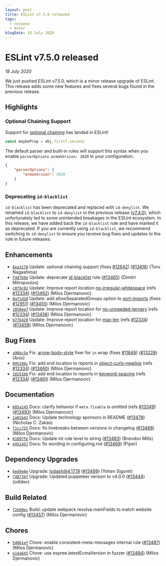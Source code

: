```yaml
---
layout: post
title: ESLint v7.5.0 released
tags:
  - release
  - minor
blogDate: 18 July 2020
---
```


# ESLint v7.5.0 released

_18 July 2020_

We just pushed ESLint v7.5.0, which is a minor release upgrade of ESLint. This release adds some new features and fixes several bugs found in the previous release.

## Highlights

### Optional Chaining Support

Support for [optional chaining](https://developer.mozilla.org/en-US/docs/Web/JavaScript/Reference/Operators/Optional_chaining) has landed in ESLint!

```js
const maybeProp = obj.first?.second;
```

The default parser and built-in rules will support this syntax when you enable `parserOptions.ecmaVersion: 2020` in your configuration:

```json
{
    "parserOptions": {
        "ecmaVersion": 2020
    }
}
```

### Deprecating `id-blacklist`

`id-blacklist` has been deprecated and replaced with `id-denylist`. We renamed `id-blacklist` to `id-denylist` in the previous release ([v7.4.0](/blog/2020/07/eslint-v7.4.0-released)), which unfortunately led to some unintended breakages in the ESLint ecosystem. In this release, we have added back the `id-blacklist` rule and have marked it as deprecated. If you are currently using `id-blacklist`, we recommend switching to `id-denylist` to ensure you receive bug fixes and updates to the rule in future releases.


## Enhancements


* [`6ea3178`](https://github.com/eslint/eslint/commit/6ea3178776eae0e40c3f5498893e8aab0e23686b) Update: optional chaining support (fixes [#12642](https://github.com/eslint/eslint/issues/12642)) ([#13416](https://github.com/eslint/eslint/issues/13416)) (Toru Nagashima)
* [`f4d7b9e`](https://github.com/eslint/eslint/commit/f4d7b9e1a599346b2f21ff9de003b311b51411e6) Update: deprecate [id-blacklist](/docs/rules/id-blacklist) rule ([#13465](https://github.com/eslint/eslint/issues/13465)) (Dimitri Mitropoulos)
* [`c8f9c82`](https://github.com/eslint/eslint/commit/c8f9c8210cf4b9da8f07922093d7b219abad9f10) Update: Improve report location [no-irregular-whitespace](/docs/rules/no-irregular-whitespace) (refs [#12334](https://github.com/eslint/eslint/issues/12334)) ([#13462](https://github.com/eslint/eslint/issues/13462)) (Milos Djermanovic)
* [`0af1d28`](https://github.com/eslint/eslint/commit/0af1d2828d27885483737867653ba1659af72005) Update: add allowSeparatedGroups option to [sort-imports](/docs/rules/sort-imports) (fixes [#12951](https://github.com/eslint/eslint/issues/12951)) ([#13455](https://github.com/eslint/eslint/issues/13455)) (Milos Djermanovic)
* [`1050ee7`](https://github.com/eslint/eslint/commit/1050ee78a95da9484ff333dc1c74dac64c05da6f) Update: Improve report location for [no-unneeded-ternary](/docs/rules/no-unneeded-ternary) (refs [#12334](https://github.com/eslint/eslint/issues/12334)) ([#13456](https://github.com/eslint/eslint/issues/13456)) (Milos Djermanovic)
* [`b77b420`](https://github.com/eslint/eslint/commit/b77b4202bd1d5d1306f6f645e88d7a41a51715db) Update: Improve report location for [max-len](/docs/rules/max-len) (refs [#12334](https://github.com/eslint/eslint/issues/12334)) ([#13458](https://github.com/eslint/eslint/issues/13458)) (Milos Djermanovic)




## Bug Fixes


* [`a96bc5e`](https://github.com/eslint/eslint/commit/a96bc5ec06f3a48bfe458bccd68d4d3b2a280ed9) Fix: [arrow-body-style](/docs/rules/arrow-body-style) fixer for `in` wrap (fixes [#11849](https://github.com/eslint/eslint/issues/11849)) ([#13228](https://github.com/eslint/eslint/issues/13228)) (Anix)
* [`095194c`](https://github.com/eslint/eslint/commit/095194c0fc0eb02aa69fde6b4280696e0e4de214) Fix: add end location to reports in [object-curly-newline](/docs/rules/object-curly-newline) (refs [#12334](https://github.com/eslint/eslint/issues/12334)) ([#13460](https://github.com/eslint/eslint/issues/13460)) (Milos Djermanovic)
* [`10251bb`](https://github.com/eslint/eslint/commit/10251bbaeba80ac15244f385fc42cf2f2a30e5d2) Fix: add end location to reports in [keyword-spacing](/docs/rules/keyword-spacing) (refs [#12334](https://github.com/eslint/eslint/issues/12334)) ([#13461](https://github.com/eslint/eslint/issues/13461)) (Milos Djermanovic)




## Documentation


* [`885a145`](https://github.com/eslint/eslint/commit/885a1455691265db88dc0befe9b48a69d69e8b9c) Docs: clarify behavior if `meta.fixable` is omitted (refs [#13349](https://github.com/eslint/eslint/issues/13349)) ([#13493](https://github.com/eslint/eslint/issues/13493)) (Milos Djermanovic)
* [`1a01b42`](https://github.com/eslint/eslint/commit/1a01b420eaab0de03dab5cc190a9f2a860c21a84) Docs: Update technology sponsors in README ([#13478](https://github.com/eslint/eslint/issues/13478)) (Nicholas C. Zakas)
* [`f1cc725`](https://github.com/eslint/eslint/commit/f1cc725ba1b8646dcf06a83716d96ad9bb726172) Docs: fix linebreaks between versions in changelog ([#13488](https://github.com/eslint/eslint/issues/13488)) (Milos Djermanovic)
* [`61097fe`](https://github.com/eslint/eslint/commit/61097fe5cc275d414a0c8e19b31c6060cb5568b7) Docs: Update int rule level to string ([#13483](https://github.com/eslint/eslint/issues/13483)) (Brandon Mills)
* [`e951457`](https://github.com/eslint/eslint/commit/e951457b7aaa1b12b135588d36e3f4db4d7b8463) Docs: fix wording in configuring.md ([#13469](https://github.com/eslint/eslint/issues/13469)) (Piper)




## Dependency Upgrades


* [`6ed9e8e`](https://github.com/eslint/eslint/commit/6ed9e8e4ff038c0259b0e7fe7ab7f4fd4ec55801) Upgrade: lodash@4.17.19 ([#13499](https://github.com/eslint/eslint/issues/13499)) (Yohan Siguret)
* [`748734f`](https://github.com/eslint/eslint/commit/748734fdd497fbf61f3a616ff4a09169135b9396) Upgrade: Updated puppeteer version to v4.0.0 ([#13444](https://github.com/eslint/eslint/issues/13444)) (odidev)




## Build Related


* [`f2e68ec`](https://github.com/eslint/eslint/commit/f2e68ec1d6cee6299e8a5cdf76c522c11d3008dd) Build: update webpack resolve.mainFields to match website config ([#13457](https://github.com/eslint/eslint/issues/13457)) (Milos Djermanovic)




## Chores


* [`540b1af`](https://github.com/eslint/eslint/commit/540b1af77278ae649b621aa8d4bf8d6de03c3155) Chore: enable consistent-meta-messages internal rule ([#13487](https://github.com/eslint/eslint/issues/13487)) (Milos Djermanovic)
* [`e14a645`](https://github.com/eslint/eslint/commit/e14a645aa495558081490f990ba221e21aa6b27c) Chore: use espree.latestEcmaVersion in fuzzer ([#13484](https://github.com/eslint/eslint/issues/13484)) (Milos Djermanovic)
